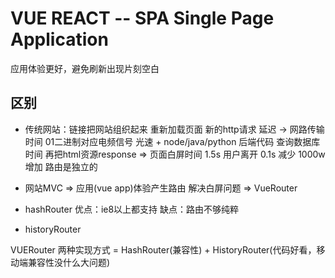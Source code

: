 # VUE REACT -- SPA Single Page Application

应用体验更好，避免刷新出现片刻空白

## 区别

- 传统网站：链接把网站组织起来 重新加载页面 新的http请求
延迟 -> 网路传输时间 01二进制对应电频信号 光速 + node/java/python 后端代码
查询数据库时间 再把html资源response => 页面白屏时间
1.5s 用户离开
0.1s 减少 1000w 增加
路由是独立的

- 网站MVC => 应用(vue app)体验产生路由 解决白屏问题 => VueRouter

- hashRouter
优点：ie8以上都支持
缺点：路由不够纯粹

- historyRouter

VUERouter 两种实现方式 = HashRouter(兼容性) + HistoryRouter(代码好看，移动端兼容性没什么大问题)
